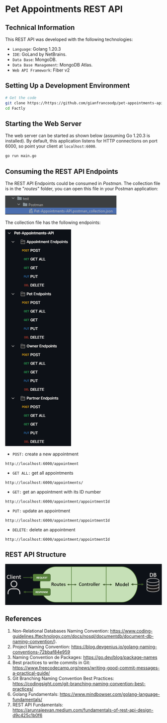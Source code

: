 # Pet Appointments REST API

## Technical Information
This REST API was developed with the following technologies:
* `Language`: Golang 1.20.3
* `IDE`: GoLand by NetBrains.
* `Data Base`: MongoDB. 
* `Data Base Management`: MongoDB Atlas.
* `Web API Framework`: Fiber v2


## Setting Up a Development Environment

```bash
# Get the code
git clone https://https://github.com/gianfrancoodp/pet-appointments-api Factly
cd Factly
```

## Starting the Web Server

The web server can be started as shown below (assuming Go 1.20.3 is installed). By default, this application listens for
HTTP connections on port 6000, so point your client at
`localhost:6000`.

 ```bash
 go run main.go
```

## Consuming the REST API Endpoints

The REST API Endpoints could be consumed in *Postman*. The collection file is in the "*routes*" folder, you can open this file in your Postman application:

![Postman-Collection](https://github.com/gianfrancoodp/pet-appointments-api/blob/master/doc/Postman_collection.png)

The collection file has the following endpoints:

![Endpoints.png](https://github.com/gianfrancoodp/pet-appointments-api/blob/master/doc/endpoints.png)

* `POST:` create a new appointment
```
http://localhost:6000/appointment
```
* `GET ALL:` get all appointments
```
http://localhost:6000/appointments/
```
* `GET:` get an appointment with its ID number
```
http://localhost:6000/appointment/appointmentId
```
* `PUT:` update an appointment
```
http://localhost:6000/appointment/appointmentId
```
* `DELETE:` delete an appointment
```
http://localhost:6000/appointment/appointmentId
```

## REST API Structure

![rest-api-structure.png](https://github.com/gianfrancoodp/pet-appointments-api/blob/master/doc/rest_api_structure.png)

## References
1. Non-Relational Databases Naming Convention: https://www.coding-guidelines.lftechnology.com/docs/nosql/documentdb/document-db-naming-convention/).
2. Project Naming Convention: https://blog.devgenius.io/golang-naming-conventions-72bbaf84e959
3. Naming Convention de Packages: https://go.dev/blog/package-names
4. Best practices to write commits in Git: https://www.freecodecamp.org/news/writing-good-commit-messages-a-practical-guide/
5. Git Branching Naming Convention Best Practices: https://codingsight.com/git-branching-naming-convention-best-practices/
6. Golang Fundamentals: https://www.mindbowser.com/golang-language-fundamentals/
7. REST API Fundamentals: https://arunrajeevan.medium.com/fundamentals-of-rest-api-design-d9c425c1b0f6